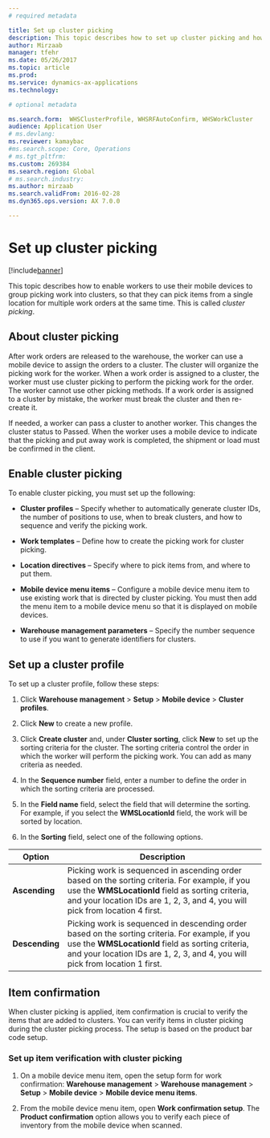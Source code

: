 ```yaml
---
# required metadata

title: Set up cluster picking
description: This topic describes how to set up cluster picking and how to apply item confirmation with cluster picking.
author: Mirzaab
manager: tfehr
ms.date: 05/26/2017
ms.topic: article
ms.prod: 
ms.service: dynamics-ax-applications
ms.technology: 

# optional metadata

ms.search.form:  WHSClusterProfile, WHSRFAutoConfirm, WHSWorkCluster
audience: Application User
# ms.devlang: 
ms.reviewer: kamaybac
#ms.search.scope: Core, Operations
# ms.tgt_pltfrm: 
ms.custom: 269384
ms.search.region: Global
# ms.search.industry: 
ms.author: mirzaab
ms.search.validFrom: 2016-02-28
ms.dyn365.ops.version: AX 7.0.0

---
```


# Set up cluster picking

[!include[banner](../includes/banner.md)]

This topic describes how to enable workers to use their mobile devices to group
picking work into clusters, so that they can pick items from a single location
for multiple work orders at the same time. This is called *cluster picking*.

## About cluster picking

After work orders are released to the warehouse, the worker can use a mobile
device to assign the orders to a cluster. The cluster will organize the picking
work for the worker. When a work order is assigned to a cluster, the worker must
use cluster picking to perform the picking work for the order. The worker cannot
use other picking methods. If a work order is assigned to a cluster by mistake,
the worker must break the cluster and then re-create it.

If needed, a worker can pass a cluster to another worker. This changes the
cluster status to Passed. When the worker uses a mobile device to indicate that
the picking and put away work is completed, the shipment or load must be
confirmed in the client.

## Enable cluster picking

To enable cluster picking, you must set up the following:

- **Cluster profiles** – Specify whether to automatically generate cluster
    IDs, the number of positions to use, when to break clusters, and how to
    sequence and verify the picking work.

- **Work templates** – Define how to create the picking work for cluster
    picking.

- **Location directives** – Specify where to pick items from, and where to put
    them.

- **Mobile device menu items** – Configure a mobile device menu item to use
    existing work that is directed by cluster picking. You must then add the
    menu item to a mobile device menu so that it is displayed on mobile devices.

- **Warehouse management parameters** – Specify the number sequence to use if
    you want to generate identifiers for clusters.

## Set up a cluster profile

To set up a cluster profile, follow these steps:

1. Click **Warehouse management** \> **Setup** \> **Mobile device** \>
    **Cluster profiles**.

1. Click **New** to create a new profile.

1. Click **Create cluster** and, under **Cluster sorting**, click **New** to set up
    the sorting criteria for the cluster. The sorting criteria control the order
    in which the worker will perform the picking work. You can add as many
    criteria as needed.

1. In the **Sequence number** field, enter a number to define the order in
    which the sorting criteria are processed.

1. In the **Field name** field, select the field that will determine the
    sorting. For example, if you select the **WMSLocationId** field, the work will
    be sorted by location.

1. In the **Sorting** field, select one of the following options.

| **Option**     | **Description**                                                                                                                                                                                                                    |
|----------------|------------------------------------------------------------------------------------------------------------------------------------------------------------------------------------------------------------------------------------|
| **Ascending**  | Picking work is sequenced in ascending order based on the sorting criteria. For example, if you use the **WMSLocationId** field as sorting criteria, and your location IDs are 1, 2, 3, and 4, you will pick from location 4 first. |
| **Descending** | Picking work is sequenced in descending order based on the sorting criteria. For example, if you use the **WMSLocationId** field as sorting criteria, and your location IDs are 1, 2, 3, and 4, you will pick from location 1 first. |

## Item confirmation

When cluster picking is applied, item confirmation is crucial to verify the
items that are added to clusters. You can verify items in cluster picking during
the cluster picking process. The setup is based on the product bar code setup.

### Set up item verification with cluster picking

1. On a mobile device menu item, open the setup form for work confirmation:
    **Warehouse management** \> **Warehouse management** \> **Setup** \>
    **Mobile device** \> **Mobile device menu items**.

1. From the mobile device menu item, open **Work confirmation setup**. The
    **Product confirmation** option allows you to verify each piece of inventory
    from the mobile device when scanned.
